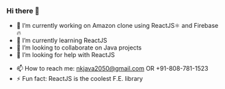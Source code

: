 ### Hi there 👋

<!--
**nikhil2050/nikhil2050** is a ✨ _special_ ✨ repository because its `README.md` (this file) appears on your GitHub profile.
-->

- 🔭 I’m currently working on Amazon clone using ReactJS⚛ and Firebase🔥
- 🌱 I’m currently learning ReactJS
- 👯 I’m looking to collaborate on Java projects
- 🤔 I’m looking for help with ReactJS
<!--
- 💬 Ask me about ...
- 😄 Pronouns: ...
-->
- 📫 How to reach me: nkjava2050@gmail.com OR +91-808-781-1523
- ⚡ Fun fact: ReactJS is the coolest F.E. library

